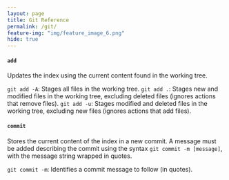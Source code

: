 ```yaml
---
layout: page
title: Git Reference
permalink: /git/
feature-img: "img/feature_image_6.png"
hide: true
---
```


#### `add`

Updates the index using the current content found in the working tree.

`git add -A`: Stages all files in the working tree.
`git add .`: Stages new and modified files in the working tree, excluding deleted files (ignores actions that remove files).
`git add -u`: Stages modified and deleted files in the working tree, excluding new files (ignores actions that add files).

#### `commit`

Stores the current content of the index in a new commit. A message must be added describing the commit using the syntax `git commit -m [message]`, with the message string wrapped in quotes.

`git commit -m`: Identifies a commit message to follow (in quotes).